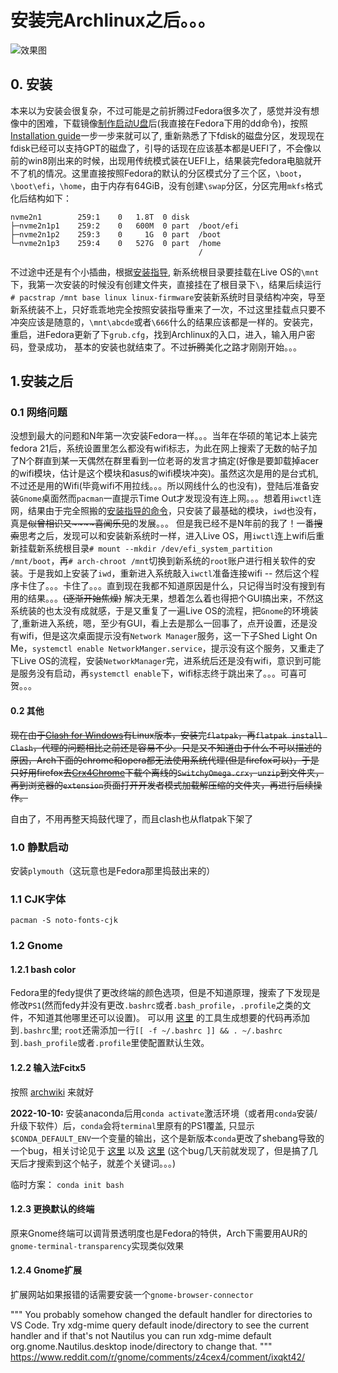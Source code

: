 # 安装完Archlinux之后。。。
![效果图](Images/Screenshot%20from%202022-10-08%2013-16-28.png)
## 0. 安装
本来以为安装会很复杂，不过可能是之前折腾过Fedora很多次了，感觉并没有想像中的困难，下载镜像[制作启动U盘](https://wiki.archlinux.org/title/USB_flash_installation_medium#Using_basic_command_line_utilities)后(我直接在Fedora下用的dd命令)，按照[Installation guide](https://wiki.archlinux.org/title/Installation_guide)一步一步来就可以了, 重新熟悉了下fdisk的磁盘分区，发现现在fdisk已经可以支持GPT的磁盘了，引导的话现在应该基本都是UEFI了，不会像以前的win8刚出来的时候，出现用传统模式装在UEFI上，结果装完fedora电脑就开不了机的情况。这里直接按照Fedora的默认的分区模式分了三个区，`\boot`，`\boot\efi`，`\home`，由于内存有64GiB，没有创建`\swap`分区，分区完用`mkfs`格式化后结构如下：
```
nvme2n1        259:1    0   1.8T  0 disk  
├─nvme2n1p1    259:2    0   600M  0 part  /boot/efi
├─nvme2n1p2    259:3    0     1G  0 part  /boot
└─nvme2n1p3    259:4    0   527G  0 part  /home
                                          /
```
不过途中还是有个小插曲，根据[安装指导](https://wiki.archlinux.org/title/Installation_guide#Mount_the_file_systems), 新系统根目录要挂载在Live OS的`\mnt`下，我第一次安装的时候没有创建文件夹，直接挂在了根目录下`\`，结果后续运行`# pacstrap /mnt base linux linux-firmware`安装新系统时目录结构冲突，导至新系统装不上，只好乖乖地完全按照安装指导重来了一次，不过这里挂载点只要不冲突应该是随意的，`\mnt\abcde`或者`\666`什么的结果应该都是一样的。安装完，重启，进Fedora更新了下`grub.cfg`，找到Archlinux的入口，进入，输入用户密码，登录成功，
基本的安装也就结束了。不过~~折腾~~美化之路才刚刚开始。。。

## 1.安装之后

### 0.1 网络问题
没想到最大的问题和N年第一次安装Fedora一样。。。当年在华硕的笔记本上装完fedora 21后，系统设置里怎么都没有wifi标志，为此在网上搜索了无数的帖子加了N个群直到某一天偶然在群里看到一位老哥的发言才搞定(好像是要卸载掉acer的wifi模块，估计是这个模块和asus的wifi模块冲突)。虽然这次是用的是台式机, 不过还是用的Wifi(毕竟wifi不用拉线。。。所以网线什么的也没有)，登陆后准备安装`Gnome`桌面然而`pacman`一直提示Time Out才发现没有连上网。。。想着用`iwctl`连网，结果由于完全照搬的[安装指导的命令](https://wiki.archlinux.org/title/Installation_guide#Install_essential_packages)，只安装了最基础的模块，`iwd`也没有，真是~~似曾相识又~~~~喜闻乐见~~的发展。。。
但是我已经不是N年前的我了！一番~~搜索~~思考之后，发现可以和安装新系统时一样，进入Live OS，用`iwctl`连上wifi后重新挂载新系统根目录`# mount --mkdir /dev/efi_system_partition /mnt/boot`，再`# arch-chroot /mnt`切换到新系统的`root`账户进行相关软件的安装。于是我如上安装了`iwd`，重新进入系统敲入`iwctl`准备连接wifi -- 
然后这个程序卡住了。。。卡住了。。。直到现在我都不知道原因是什么，只记得当时没有搜到有用的结果。。。~~(逐渐开始焦燥)~~
解决无果，想着怎么着也得把个GUI搞出来，不然这系统装的也太没有成就感，于是又重复了一遍Live OS的流程，把`Gnome`的环境装了,重新进入系统，嗯，至少有GUI，看上去是那么一回事了，点开设置，还是没有wifi，但是这次桌面提示没有`Network Manager`服务，这一下子Shed Light On Me，`systemctl enable NetworkManger.service`，提示没有这个服务，又重走了下Live OS的流程，安装`NetworkManager`完，进系统后还是没有wifi，意识到可能是服务没有启动，再`systemctl enable`下，wifi标志终于跳出来了。。。可喜可贺。。。

#### 0.2 其他
~~现在由于[Clash for Windows](https://docs.cfw.lbyczf.com/)有Linux版本，安装完`flatpak`，再`flatpak install Clash`，代理的问题相比之前还是容易不少。只是又不知道由于什么不可以描述的原因，Arch下面的chrome和opera都无法使用系统代理(但是firefox可以)，于是只好用firefox去[Crx4Chrome](https://www.crx4chrome.com)下载个离线的`SwitchyOmega.crx`，`unzip`到文件夹，再到浏览器的`extension`页面打开开发者模式加载解压缩的文件夹，再进行后续操作。~~

自由了，不用再整天捣鼓代理了，而且clash也从flatpak下架了

### 1.0 静默启动
安装`plymouth`（这玩意也是Fedora那里捣鼓出来的）

### 1.1 CJK字体
`pacman -S noto-fonts-cjk`

### 1.2 Gnome

#### 1.2.1 bash color
Fedora里的fedy提供了更改终端的颜色选项，但是不知道原理，搜索了下发现是修改`PS1`(然而fedy并没有更改`.bashrc`或者`.bash_profile`，`.profile`之类的文件，不知道其他哪里还可以设置)。
可以用 [这里](https://bashrcgenerator.com) 的工具生成想要的代码再添加到`.bashrc`里;
`root`还需添加一行`[[ -f ~/.bashrc ]] && . ~/.bashrc`到`.bash_profile`或者`.profile`里使配置默认生效。

#### 1.2.2 输入法Fcitx5
按照 [archwiki](https://wiki.archlinux.org/title/Fcitx5_(简体中文)) 来就好


__2022-10-10:__
安装anaconda后用`conda activate`激活环境（或者用`conda`安装/升级下软件）后，`conda`会将`terminal`里原有的PS1覆盖, 只显示`$CONDA_DEFAULT_ENV`一个变量的输出，这个是新版本`conda`更改了shebang导致的一个bug，相关讨论见于 [这里](https://github.com/conda/conda/issues/11885) 以及 [这里](https://github.com/conda/conda/issues/11893) (这个bug几天前就发现了，但是搞了几天后才搜索到这个帖子，就差个关键词。。。)

临时方案：
`conda init bash`

#### 1.2.3 更换默认的终端
原来Gnome终端可以调背景透明度也是Fedora的特供，Arch下需要用AUR的`gnome-terminal-transparency`实现类似效果


#### 1.2.4 Gnome扩展
扩展网站如果报错的话需要安装一个`gnome-browser-connector`


"""
You probably somehow changed the default handler for directories to VS Code. Try xdg-mime query default inode/directory to see the current handler and if that's not Nautilus you can run xdg-mime default org.gnome.Nautilus.desktop inode/directory to change that.
"""
https://www.reddit.com/r/gnome/comments/z4cex4/comment/ixqkt42/

